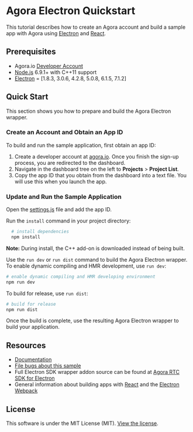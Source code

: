 # Agora Electron Quickstart

This tutorial describes how to create an Agora account and build a sample app with Agora using [Electron](https://electronjs.org/) and [React](https://github.com/facebook/react).

## Prerequisites
- Agora.io [Developer Account](https://dashboard.agora.io/signin/)
- [Node.js](https://nodejs.org/en/download/) 6.9.1+ with C++11 support
- [Electron](https://electronjs.org) = \[1.8.3, 3.0.6, 4.2.8, 5.0.8, 6.1.5, 7.1.2]

## Quick Start
This section shows you how to prepare and build the Agora Electron wrapper.

### Create an Account and Obtain an App ID
To build and run the sample application, first obtain an app ID: 

1. Create a developer account at [agora.io](https://dashboard.agora.io/signin/). Once you finish the sign-up process, you are redirected to the dashboard.
2. Navigate in the dashboard tree on the left to **Projects** > **Project List**.
3. Copy the app ID that you obtain from the dashboard into a text file. You will use this when you launch the app.

### Update and Run the Sample Application

Open the [settings.js](src/utils/settings.js) file and add the app ID.

Run the `install` command in your project directory:

```bash  
  # install dependencies
  npm install 
```

**Note:** During install, the C++ add-on is downloaded instead of being built.


Use the `run dev` or `run dist` command to build the Agora Electron wrapper.
To enable dynamic compiling and HMR development, use `run dev`:
	
```bash
# enable dynamic compiling and HMR developing environment
npm run dev
```

To build for release, use `run dist`:

```bash
# build for release
npm run dist
```

Once the build is complete, use the resulting Agora Electron wrapper to build your application.

## Resources
* [Documentation](https://docs.agora.io/en/Video/API%20Reference/electron/index.html)
* [File bugs about this sample](https://github.com/AgoraIO-Community/Agora-Electron-Quickstart/issues)
* Full Electron SDK wrapper addon source can be found at [Agora RTC SDK for Electron](https://github.com/AgoraIO-Community/Agora-RTC-SDK-for-Electron)
* General information about building apps with [React](https://github.com/facebook/react) and the [Electron Webpack](https://github.com/electron-userland/electron-webpack)


## License
This software is under the MIT License (MIT). [View the license](LICENSE.md).
